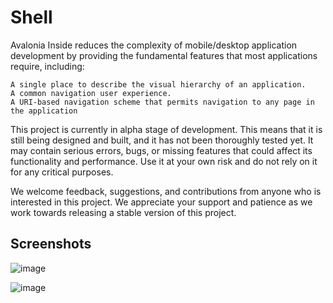 # Shell

Avalonia Inside reduces the complexity of mobile/desktop application development by providing the fundamental features that most applications require, including:

    A single place to describe the visual hierarchy of an application.
    A common navigation user experience.
    A URI-based navigation scheme that permits navigation to any page in the application
    

This project is currently in alpha stage of development. This means that it is still being designed and built, and it has not been thoroughly tested yet. It may contain serious errors, bugs, or missing features that could affect its functionality and performance. Use it at your own risk and do not rely on it for any critical purposes.

We welcome feedback, suggestions, and contributions from anyone who is interested in this project. We appreciate your support and patience as we work towards releasing a stable version of this project.


## Screenshots

![image](https://user-images.githubusercontent.com/956077/226295190-cbe81c7d-4054-4c07-9e5c-7ee7149c1468.png)

![image](https://user-images.githubusercontent.com/956077/226295294-3d4f1f9e-941d-4248-b941-a0c35ca0533a.png)
